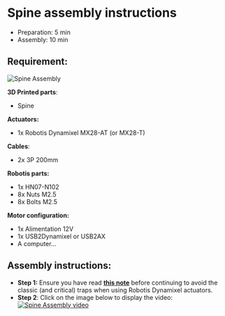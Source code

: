 # Spine assembly instructions

- Preparation: 5 min
- Assembly: 10 min

## Requirement:
![Spine Assembly](../img/spine_assembly_instructions.jpg)

**3D Printed parts**:
- Spine

**Actuators:**
- 1x Robotis Dynamixel MX28-AT (or MX28-T)

**Cables**:
- 2x 3P 200mm


**Robotis parts:**
- 1x HN07-N102
- 8x Nuts M2.5
- 8x Bolts M2.5

**Motor configuration:**
- 1x Alimentation 12V
- 1x USB2Dynamixel or USB2AX
- A computer...



## Assembly instructions:

- **Step 1:** Ensure you have read [**this note**](//github.com/poppy-project/Robotis-library/blob/master/doc/en/robotis_tricks.md) before continuing to avoid the classic (and critical) traps when using Robotis Dynamixel actuators.
- **Step 2**: Click on the image below to display the video:
[![Spine Assembly video](http://img.youtube.com/vi/LXktU4MTITE/0.jpg)](http://youtu.be/LXktU4MTITE)
